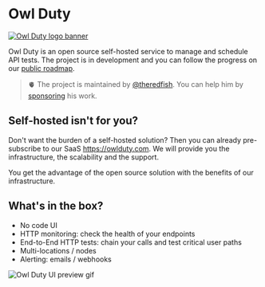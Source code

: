 # Owl Duty

[![Owl Duty logo banner](https://github.com/owlduty/.github/assets/10638479/d7d02056-8736-4582-af9e-46a6a5a71dcc)](https://owlduty.com)

Owl Duty is an open source self-hosted service to manage and schedule API tests. The project is in
development and you can follow the progress on our
[public roadmap](https://github.com/orgs/owlduty/projects/1).

> 🫀 The project is maintained by [@theredfish](https://github.com/theredfish). You can help him by
[sponsoring](https://github.com/sponsors/theredfish) his work.

## Self-hosted isn't for you?

Don't want the burden of a self-hosted solution? Then you can already pre-subscribe to our SaaS
<https://owlduty.com>. We will provide you the infrastructure, the scalability and the support.

You get the advantage of the open source solution with the benefits of our infrastructure.

## What's in the box?

- No code UI
- HTTP monitoring: check the health of your endpoints
- End-to-End HTTP tests: chain your calls and test critical user paths
- Multi-locations / nodes
- Alerting: emails / webhooks

![Owl Duty UI preview gif](https://github.com/owlduty/.github/assets/10638479/52b002f0-3f1a-45fa-8196-b2206feff243)
